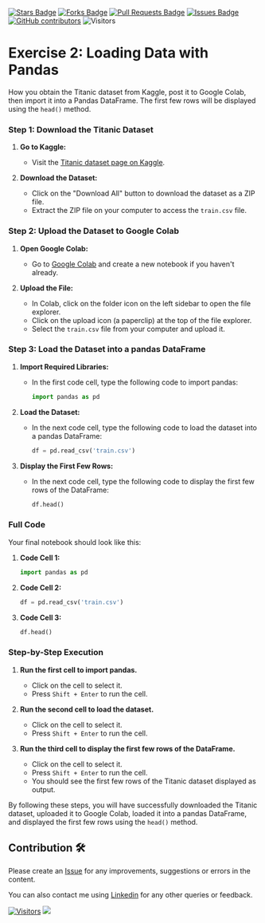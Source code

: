 
<a href="https://github.com/drshahizan/Python_EDA/stargazers"><img src="https://img.shields.io/github/stars/drshahizan/Python_EDA" alt="Stars Badge"/></a>
<a href="https://github.com/drshahizan/Python_EDA/network/members"><img src="https://img.shields.io/github/forks/drshahizan/Python_EDA" alt="Forks Badge"/></a>
<a href="https://github.com/drshahizan/Python_EDA/pulls"><img src="https://img.shields.io/github/issues-pr/drshahizan/Python_EDA" alt="Pull Requests Badge"/></a>
<a href="https://github.com/drshahizan/Python_EDA/issues"><img src="https://img.shields.io/github/issues/drshahizan/Python_EDA" alt="Issues Badge"/></a>
<a href="https://github.com/drshahizan/Python_EDA/graphs/contributors"><img alt="GitHub contributors" src="https://img.shields.io/github/contributors/drshahizan/Python_EDA?color=2b9348"></a>
![Visitors](https://api.visitorbadge.io/api/visitors?path=https%3A%2F%2Fgithub.com%2Fdrshahizan%2FPython_EDA&labelColor=%23d9e3f0&countColor=%23697689&style=flat)

# Exercise 2: Loading Data with Pandas

How you obtain the Titanic dataset from Kaggle, post it to Google Colab, then import it into a Pandas DataFrame. The first few rows will be displayed using the `head()` method.


### Step 1: Download the Titanic Dataset
1. **Go to Kaggle:**
   - Visit the [Titanic dataset page on Kaggle](https://www.kaggle.com/c/titanic/data).

2. **Download the Dataset:**
   - Click on the "Download All" button to download the dataset as a ZIP file.
   - Extract the ZIP file on your computer to access the `train.csv` file.

### Step 2: Upload the Dataset to Google Colab
1. **Open Google Colab:**
   - Go to [Google Colab](https://colab.research.google.com/) and create a new notebook if you haven't already.

2. **Upload the File:**
   - In Colab, click on the folder icon on the left sidebar to open the file explorer.
   - Click on the upload icon (a paperclip) at the top of the file explorer.
   - Select the `train.csv` file from your computer and upload it.

### Step 3: Load the Dataset into a pandas DataFrame
1. **Import Required Libraries:**
   - In the first code cell, type the following code to import pandas:
     ```python
     import pandas as pd
     ```

2. **Load the Dataset:**
   - In the next code cell, type the following code to load the dataset into a pandas DataFrame:
     ```python
     df = pd.read_csv('train.csv')
     ```

3. **Display the First Few Rows:**
   - In the next code cell, type the following code to display the first few rows of the DataFrame:
     ```python
     df.head()
     ```

### Full Code
Your final notebook should look like this:

1. **Code Cell 1:**
   ```python
   import pandas as pd
   ```

2. **Code Cell 2:**
   ```python
   df = pd.read_csv('train.csv')
   ```

3. **Code Cell 3:**
   ```python
   df.head()
   ```

### Step-by-Step Execution
1. **Run the first cell to import pandas.** 
   - Click on the cell to select it.
   - Press `Shift + Enter` to run the cell.

2. **Run the second cell to load the dataset.**
   - Click on the cell to select it.
   - Press `Shift + Enter` to run the cell.

3. **Run the third cell to display the first few rows of the DataFrame.**
   - Click on the cell to select it.
   - Press `Shift + Enter` to run the cell.
   - You should see the first few rows of the Titanic dataset displayed as output.

By following these steps, you will have successfully downloaded the Titanic dataset, uploaded it to Google Colab, loaded it into a pandas DataFrame, and displayed the first few rows using the `head()` method.


## Contribution 🛠️
Please create an [Issue](https://github.com/drshahizan/Python_EDA/issues) for any improvements, suggestions or errors in the content.

You can also contact me using [Linkedin](https://www.linkedin.com/in/drshahizan/) for any other queries or feedback.

[![Visitors](https://api.visitorbadge.io/api/visitors?path=https%3A%2F%2Fgithub.com%2Fdrshahizan&labelColor=%23697689&countColor=%23555555&style=plastic)](https://visitorbadge.io/status?path=https%3A%2F%2Fgithub.com%2Fdrshahizan)
![](https://hit.yhype.me/github/profile?user_id=81284918)
